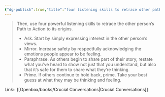 ```yaml
---
{"dg-publish":true,"title":"four listening skills to retrace other path","tags":["quotes"],"date":"2023-06-28T21:34:40+04:00","modified_at":"2023-07-11T17:30:01+03:00","alias":"four listening skills to retrace other path","dg-path":"/quotes/202306282135.md","permalink":"/quotes/202306282135/","dgPassFrontmatter":true}
---
```



> Then, use four powerful listening skills to retrace the other person’s Path to Action to its origins.
> - Ask. Start by simply expressing interest in the other person’s views.
> - Mirror. Increase safety by respectfully acknowledging the emotions people appear to be feeling.
> - Paraphrase. As others begin to share part of their story, restate what you’ve heard to show not just that you understand, but also that it’s safe for them to share what they’re thinking.
> - Prime. If others continue to hold back, prime. Take your best guess at what they may be thinking and feeling.

Link:: [[Openbox/books/Crucial Conversations\|Crucial Conversations]]
